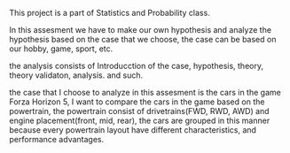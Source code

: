 This project is a part of Statistics and Probability class.

In this assesment we have to make our own hypothesis and analyze the hypothesis based on the case that we choose, the case can be based on our hobby, game, sport, etc. 

the analysis consists of Introducction of the case, hypothesis, theory, theory validaton, analysis. and such.

the case that I choose to analyze in this assesment is the cars in the game Forza Horizon 5, I want to compare the cars in the game based on the powertrain, the powertrain consist of drivetrains(FWD, RWD, AWD) and engine placement(front, mid, rear), the cars are grouped in this manner because every powertrain layout have different characteristics, and performance advantages.
